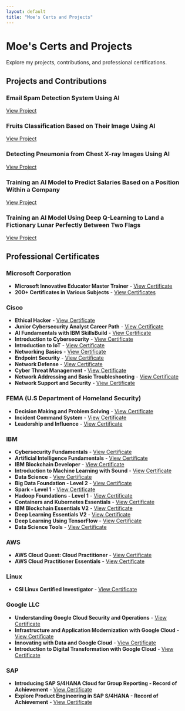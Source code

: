 ```yaml
---
layout: default
title: "Moe's Certs and Projects"
---
```


<h1>Moe's Certs and Projects</h1>

<p>Explore my projects, contributions, and professional certifications.</p>

<h2>Projects and Contributions</h2>

<h3>Email Spam Detection System Using AI</h3>
<p><a href="https://colab.research.google.com/drive/1hWuwvtuNM1cS90kjBFe5byrSt8UqtazQ?usp=sharing">View Project</a></p>

<h3>Fruits Classification Based on Their Image Using AI</h3>
<p><a href="https://colab.research.google.com/drive/1CQBh2DF47ReOdxTWjnfWJgAj7a1ImJKC?usp=sharing">View Project</a></p>

<h3>Detecting Pneumonia from Chest X-ray Images Using AI</h3>
<p><a href="https://colab.research.google.com/drive/19DAcjSOVOyNtzRS4HfYtzbUdPRYqCPcb?usp=sharing">View Project</a></p>

<h3>Training an AI Model to Predict Salaries Based on a Position Within a Company</h3>
<p><a href="https://colab.research.google.com/drive/18Hip2TrmQ3pp9Rx2nWLcJYKYcshWC5vR?usp=sharing">View Project</a></p>

<h3>Training an AI Model Using Deep Q-Learning to Land a Fictionary Lunar Perfectly Between Two Flags</h3>
<p><a href="https://colab.research.google.com/drive/1d9kvRyPKG1Mctz7jyoSJrJjIVXF0rFuL?usp=sharing">View Project</a></p>

<h2>Professional Certificates</h2>

<h3>Microsoft Corporation</h3>
<ul>
  <li><strong>Microsoft Innovative Educator Master Trainer</strong> - <a href="https://1drv.ms/b/s!AkcpPMPB7n5yiFXHlCBPJkQPrHCV?e=1pqDHO">View Certificate</a></li>
  <li><strong>200+ Certificates in Various Subjects</strong> - <a href="https://1drv.ms/b/s!AkcpPMPB7n5yiFYGGXHeYffXQt9R">View Certificates</a></li>
</ul>

<h3>Cisco</h3>
<ul>
  <li><strong>Ethical Hacker</strong> - <a href="https://www.credly.com/badges/33abc0a0-301c-457f-b0e4-5f8786a7b3e8/public_url">View Certificate</a></li>
  <li><strong>Junior Cybersecurity Analyst Career Path</strong> - <a href="https://www.credly.com/badges/5bf45182-ca1d-48e9-844d-84e3ca40d2a1">View Certificate</a></li>
  <li><strong>AI Fundamentals with IBM SkillsBuild</strong> - <a href="https://www.credly.com/badges/e0a0cd75-5330-4bfb-9804-bee0a161c64c">View Certificate</a></li>
  <li><strong>Introduction to Cybersecurity</strong> - <a href="https://www.credly.com/badges/23880dbe-dda8-403b-90a9-9f93a17288c3">View Certificate</a></li>
  <li><strong>Introduction to IoT</strong> - <a href="https://www.credly.com/badges/d9ea34b1-6762-41de-b5c8-7d14bd46564f">View Certificate</a></li>
  <li><strong>Networking Basics</strong> - <a href="https://www.credly.com/badges/9b4d7f0e-24e6-4598-85ea-ac30bb302fa2">View Certificate</a></li>
  <li><strong>Endpoint Security</strong> - <a href="https://www.credly.com/badges/bc610df6-33d1-47c6-96af-89b57b6d365a">View Certificate</a></li>
  <li><strong>Network Defense</strong> - <a href="https://www.credly.com/badges/a5ec4c86-e108-421a-ab36-586898788033">View Certificate</a></li>
  <li><strong>Cyber Threat Management</strong> - <a href="https://www.credly.com/badges/6c5c3373-56f8-4b12-9c16-9e7bf4208f2c">View Certificate</a></li>
  <li><strong>Network Addressing and Basic Troubleshooting</strong> - <a href="https://www.credly.com/badges/b2e4c405-8d75-413f-bba5-d2f24c8450be">View Certificate</a></li>
  <li><strong>Network Support and Security</strong> - <a href="https://www.credly.com/badges/1b32d145-8a13-47fb-b051-21cebefc4537">View Certificate</a></li>
</ul>

<h3>FEMA (U.S Department of Homeland Security)</h3>
<ul>
  <li><strong>Decision Making and Problem Solving</strong> - <a href="https://1drv.ms/b/s!AkcpPMPB7n5yiGvdvJujd0X28_3B?e=djuUUe">View Certificate</a></li>
  <li><strong>Incident Command System</strong> - <a href="https://1drv.ms/b/s!AkcpPMPB7n5yiG3vyVAAsKOzXM2X?e=FIsCuG">View Certificate</a></li>
  <li><strong>Leadership and Influence</strong> - <a href="https://1drv.ms/b/s!AkcpPMPB7n5yiG8l80XwJSqC4kUY?e=JZ3sRb">View Certificate</a></li>
</ul>

<h3>IBM</h3>
<ul>
  <li><strong>Cybersecurity Fundamentals</strong> - <a href="https://www.credly.com/badges/05c98bb6-8dbe-4208-88cc-925f19403b6e">View Certificate</a></li>
  <li><strong>Artificial Intelligence Fundamentals</strong> - <a href="https://www.credly.com/badges/e83e6ec3-7567-4a4f-b792-465c52a3714a">View Certificate</a></li>
  <li><strong>IBM Blockchain Developer</strong> - <a href="https://www.youracclaim.com/badges/86d8d227-39a8-462c-9695-e7d7f47e9f0a/public_url">View Certificate</a></li>
  <li><strong>Introduction to Machine Learning with Sound</strong> - <a href="https://www.youracclaim.com/badges/a3ab7ef4-fdfa-4893-aa0c-bd7378385ff4/public_url">View Certificate</a></li>
  <li><strong>Data Science</strong> - <a href="https://www.youracclaim.com/badges/05e1cf93-c1d2-4c5e-9166-23e422f34b15/public_url">View Certificate</a></li>
  <li><strong>Big Data Foundation - Level 2</strong> - <a href="https://www.youracclaim.com/badges/e26cac3a-99e6-41c1-af90-d485728b8182/public_url">View Certificate</a></li>
  <li><strong>Spark - Level 1</strong> - <a href="https://www.youracclaim.com/badges/ed225232-64ee-4025-a826-4128bb97557a/public_url">View Certificate</a></li>
  <li><strong>Hadoop Foundations - Level 1</strong> - <a href="https://www.youracclaim.com/badges/aed43b35-dc09-4258-88ae-7082884befbd/public_url">View Certificate</a></li>
  <li><strong>Containers and Kubernetes Essentials</strong> - <a href="https://www.youracclaim.com/badges/aa5f67b9-e981-4884-aea9-5c8b0a722baa/public_url">View Certificate</a></li>
  <li><strong>IBM Blockchain Essentials V2</strong> - <a href="https://www.youracclaim.com/badges/a2536129-3b72-4c04-8399-bb134be6b906/public_url">View Certificate</a></li>
  <li><strong>Deep Learning Essentials V2</strong> - <a href="https://www.youracclaim.com/badges/ddf39357-7c57-45c9-bdc5-d7596571e345/public_url">View Certificate</a></li>
  <li><strong>Deep Learning Using TensorFlow</strong> - <a href="https://www.youracclaim.com/badges/68ffa90a-b59b-4ab2-bcfa-a411a599695d/public_url">View Certificate</a></li>
  <li><strong>Data Science Tools</strong> - <a href="https://www.credly.com/badges/aaa5440b-5002-4971-893a-f89b0fe7dca5c">View Certificate</a></li>
</ul>

<h3>AWS</h3>
<ul>
  <li><strong>AWS Cloud Quest: Cloud Practitioner</strong> - <a href="https://www.credly.com/badges/5f7e10a0-96c4-41e3-a809-12ce25b6e395">View Certificate</a></li>
  <li><strong>AWS Cloud Practitioner Essentials</strong> - <a href="https://1drv.ms/b/s!AkcpPMPB7n5yiGplq4dKFcssfr2F?e=XYcrcN">View Certificate</a></li>
</ul>

<h3>Linux</h3>
<ul>
  <li><strong>CSI Linux Certified Investigator</strong> - <a href="https://1drv.ms/b/s!AkcpPMPB7n5ykkZLFg0K6KugUnQ6?e=9SiYwQ">View Certificate</a></li>
</ul>

<h3>Google LLC</h3>
<ul>
  <li><strong>Understanding Google Cloud Security and Operations</strong> - <a href="https://www.cloudskillsboost.google/public_profiles/9e611150-0213-4b2f-b671-320d1fc56c76/badges/1595367">View Certificate</a></li>
  <li><strong>Infrastructure and Application Modernization with Google Cloud</strong> - <a href="https://www.cloudskillsboost.google/public_profiles/9e611150-0213-4b2f-b671-320d1fc56c76/badges/1595361">View Certificate</a></li>
  <li><strong>Innovating with Data and Google Cloud</strong> - <a href="https://www.cloudskillsboost.google/public_profiles/9e611150-0213-4b2f-b671-320d1fc56c76/badges/1595244">View Certificate</a></li>
  <li><strong>Introduction to Digital Transformation with Google Cloud</strong> - <a href="https://www.cloudskillsboost.google/public_profiles/9e611150-0213-4b2f-b671-320d1fc56c76/badges/1592240">View Certificate</a></li>
</ul>

<h3>SAP</h3>
<ul>
  <li><strong>Introducing SAP S/4HANA Cloud for Group Reporting - Record of Achievement</strong> - <a href="https://www.credly.com/badges/79216b15-93ef-4ee3-99c8-11bc2368a01e">View Certificate</a></li>
  <li><strong>Explore Product Engineering in SAP S/4HANA - Record of Achievement</strong> - <a href="https://www.credly.com/badges/db663116-53d1-4d71-aa2f-33354b697680">View Certificate</a></li>
</ul>
